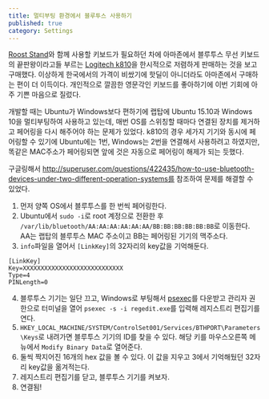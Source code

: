 ```yaml
---
title: 멀티부팅 환경에서 블루투스 사용하기
published: true
category: Settings
---
```

[Roost Stand](http://roo.st/)와 함께 사용할 키보드가 필요하던 차에 아마존에서 블루투스 무선 키보드의 끝판왕이라고들 부르는 [Logitech k810](http://www.logitech.com/en-us/product/bluetooth-illuminated-keyboard-k810)을 한시적으로 저렴하게 판매하는 것을 보고 구매했다. 이상하게 한국에서의 가격이 비쌌기에 핫딜이 아니더라도 아마존에서 구매하는 편이 더 이득이다. 개인적으로 깔끔한 영문각인 키보드를 좋아하기에 이번 기회에 아주 기쁜 마음으로 질렀다.

개발할 때는 Ubuntu가 Windows보다 편하기에 랩탑에 Ubuntu 15.10과 Windows 10을 멀티부팅하여 사용하고 있는데, 매번 OS를 스위칭할 때마다 연결된 장치를 제거하고 페어링을 다시 해주어야 하는 문제가 있었다. k810의 경우 세가지 기기와 동시에 페어링할 수 있기에 Ubuntu에는 1번, Windows는 2번을 연결해서 사용하려고 하였지만, 똑같은 MAC주소가 페어링되면 앞에 것은 자동으로 페어링이 해제가 되는 듯했다. 

구글링해서 http://superuser.com/questions/422435/how-to-use-bluetooth-devices-under-two-different-operation-systems를 참조하여 문제를 해결할 수 있었다. 

1. 먼저 양쪽 OS에서 블루투스를 한 번씩 페어링한다.
2. Ubuntu에서 `sudo -i`로 root 계정으로 전환한 후 `/var/lib/bluetooth/AA:AA:AA:AA:AA:AA/BB:BB:BB:BB:BB:BB`로 이동한다. AA는 랩탑의 블루투스 MAC 주소이고 BB는 페어링된 기기의 맥주소다.
3. `info`파일을 열어서 `[LinkKey]`의 32자리의 key값을 기억해둔다.
```
[LinkKey]
Key=XXXXXXXXXXXXXXXXXXXXXXXXXXXX
Type=4
PINLength=0
```
4. 블루투스 기기는 일단 끄고, Windows로 부팅해서 [psexec](https://technet.microsoft.com/en-us/sysinternals/bb897553.aspx)를 다운받고 관리자 권한으로 터미널을 열어 `psexec -s -i regedit.exe`를 입력해 레지스트리 편집기를 연다.
5. `HKEY_LOCAL_MACHINE/SYSTEM/ControlSet001/Services/BTHPORT\Parameters\Keys`로 내려가면 블루투스 기기의 ID를 찾을 수 있다. 해당 키를 마우스오른쪽 메뉴에서 `Modify Binary Data`로 열어준다.
6. 둘씩 짝지어진 16개의 hex 값을 볼 수 있다. 이 값을 지우고 3에서 기억해뒀던 32자리 key값을 옮겨적는다.
7. 레지스트리 편집기를 닫고, 블루투스 기기를 켜보자.
8. 연결됨!